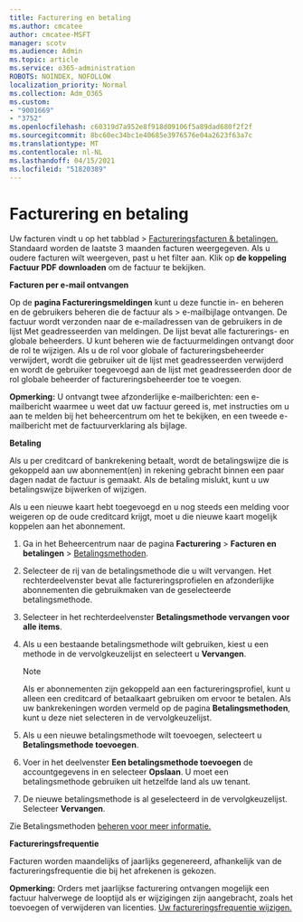 ```yaml
---
title: Facturering en betaling
ms.author: cmcatee
author: cmcatee-MSFT
manager: scotv
ms.audience: Admin
ms.topic: article
ms.service: o365-administration
ROBOTS: NOINDEX, NOFOLLOW
localization_priority: Normal
ms.collection: Adm_O365
ms.custom:
- "9001669"
- "3752"
ms.openlocfilehash: c60319d7a952e8f918d09106f5a89dad680f2f2f
ms.sourcegitcommit: 8bc60ec34bc1e40685e3976576e04a2623f63a7c
ms.translationtype: MT
ms.contentlocale: nl-NL
ms.lasthandoff: 04/15/2021
ms.locfileid: "51820389"
---
```

# <a name="billing-and-payment"></a>Facturering en betaling

Uw facturen vindt u op het tabblad   >  [Factureringsfacturen & betalingen.](https://go.microsoft.com/fwlink/p/?linkid=848039)  Standaard worden de laatste 3 maanden facturen weergegeven.  Als u oudere facturen wilt weergeven, past u het filter aan.  Klik op **de koppeling Factuur PDF downloaden** om de factuur te bekijken.

**Facturen per e-mail ontvangen**

Op de **pagina Factureringsmeldingen** kunt u deze functie in- en beheren en de gebruikers beheren die de factuur als  >  [](https://go.microsoft.com/fwlink/p/?linkid=853212) e-mailbijlage ontvangen.  De factuur wordt verzonden naar de e-mailadressen van de gebruikers in de lijst Met geadresseerden van meldingen. De lijst bevat alle facturerings- en globale beheerders.  U kunt beheren wie de factuurmeldingen ontvangt door de rol te wijzigen.  Als u de rol voor globale of factureringsbeheerder verwijdert, wordt die gebruiker uit de lijst met geadresseerden verwijderd en wordt de gebruiker toegevoegd aan de lijst met geadresseerden door de rol globale beheerder of factureringsbeheerder toe te voegen.

**Opmerking:** U ontvangt twee afzonderlijke e-mailberichten: een e-mailbericht waarmee u weet dat uw factuur gereed is, met instructies om u aan te melden bij het beheercentrum om het te bekijken, en een tweede e-mailbericht met de factuurverklaring als bijlage.

**Betaling**

Als u per creditcard of bankrekening betaalt, wordt de betalingswijze die is gekoppeld aan uw abonnement(en) in rekening gebracht binnen een paar dagen nadat de factuur is gemaakt. Als de betaling mislukt, kunt u uw betalingswijze bijwerken of wijzigen.

Als u een nieuwe kaart hebt toegevoegd en u nog steeds een melding voor weigeren op de oude creditcard krijgt, moet u die nieuwe kaart mogelijk koppelen aan het abonnement.

1. Ga in het Beheercentrum naar de pagina **Facturering** > **Facturen en betalingen** > [Betalingsmethoden](https://go.microsoft.com/fwlink/p/?linkid=2018806). 

2. Selecteer de rij van de betalingsmethode die u wilt vervangen. Het rechterdeelvenster bevat alle factureringsprofielen en afzonderlijke abonnementen die gebruikmaken van de geselecteerde betalingsmethode.

3. Selecteer in het rechterdeelvenster **Betalingsmethode vervangen voor alle items**.

4. Als u een bestaande betalingsmethode wilt gebruiken, kiest u een methode in de vervolgkeuzelijst en selecteert u **Vervangen**.

    > [!NOTE]
    > Als er abonnementen zijn gekoppeld aan een factureringsprofiel, kunt u alleen een creditcard of betaalkaart gebruiken om ervoor te betalen. Als uw bankrekeningen worden vermeld op de pagina **Betalingsmethoden**, kunt u deze niet selecteren in de vervolgkeuzelijst.

5. Als u een nieuwe betalingsmethode wilt toevoegen, selecteert u **Betalingsmethode toevoegen**.

6. Voer in het deelvenster **Een betalingsmethode toevoegen** de accountgegevens in en selecteer **Opslaan**. U moet een betalingsmethode gebruiken uit hetzelfde land als uw tenant.

7. De nieuwe betalingsmethode is al geselecteerd in de vervolgkeuzelijst. Selecteer **Vervangen**.

Zie Betalingsmethoden [beheren voor meer informatie.](https://docs.microsoft.com/microsoft-365/commerce/billing-and-payments/manage-payment-methods)

**Factureringsfrequentie**

Facturen worden maandelijks of jaarlijks gegenereerd, afhankelijk van de factureringsfrequentie die bij het afrekenen is gekozen.  

**Opmerking:** Orders met jaarlijkse facturering ontvangen mogelijk een factuur halverwege de looptijd als er wijzigingen zijn aangebracht, zoals het toevoegen of verwijderen van licenties. [Uw factureringsfrequentie wijzigen.](https://docs.microsoft.com/microsoft-365/commerce/billing-and-payments/change-payment-frequency)
